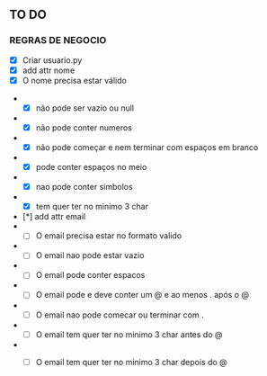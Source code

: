 ## TO DO

### REGRAS DE NEGOCIO
- [X] Criar usuario.py
- [X] add attr nome
- [X] O nome precisa estar válido
- - [X] não pode ser vazio ou  null
- - [X] não pode conter numeros
- - [X] não pode começar e nem terminar com espaços em branco
- - [X] pode conter espaços no meio
- - [X] nao pode conter simbolos
- - [X] tem quer ter no minimo 3 char
- [*] add attr email
- - [ ] O email precisa estar no formato valido
- - [ ] O email nao pode estar vazio
- - [ ] O email pode conter espacos
- - [ ] O email pode e deve conter um @ e ao menos . após o @
- - [ ] O email nao pode comecar ou terminar com .
- - [ ] O email tem quer ter no minimo 3 char antes do @
- - [ ] O email tem quer ter no minimo 3 char depois do @

